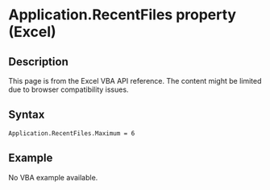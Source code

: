 # Application.RecentFiles property (Excel)

## Description
This page is from the Excel VBA API reference. The content might be limited due to browser compatibility issues.

## Syntax
```vba
Application.RecentFiles.Maximum = 6
```

## Example
No VBA example available.
